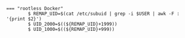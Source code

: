     === "rootless Docker"
            $ REMAP_UID=$(cat /etc/subuid | grep -i $USER | awk -F : '{print $2}')
            $ UID_2000=$((${REMAP_UID}+1999))
            $ UID_1000=$((${REMAP_UID}+999))